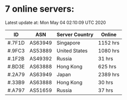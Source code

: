 # 7 online servers:

Latest update at: Mon May 04 02:10:09 UTC 2020

| ID | ASN | Server Country | Online |
| -- | --- | -------------- | ------ |
| #.7F1D | AS63949 | Singapore | 1152 hrs |
| #.9FC3 | AS53889 | United States | 1080 hrs |
| #.1F2B | AS49392 | Russia | 31 hrs |
| #.BD3E | AS63888 | Hong Kong | 625 hrs |
| #.2A79 | AS63949 | Japan | 2389 hrs |
| #.33B9 | AS63888 | Hong Kong | 30 hrs |
| #.A797 | AS51659 | Russia | 37 hrs |

